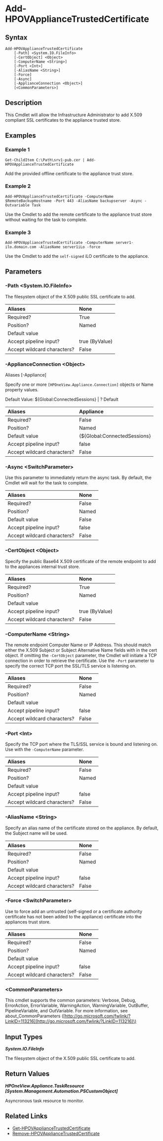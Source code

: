 ﻿---
description: 
---

# Add-HPOVApplianceTrustedCertificate

## Syntax

```text
Add-HPOVApplianceTrustedCertificate
    [-Path] <System.IO.FileInfo>
    [-CertObject] <Object>
    [-ComputerName <String>]
    [-Port <Int>]
    [-AliasName <String>]
    [-Force]
    [-Async]
    [-ApplianceConnection <Object>]
    [<CommonParameters>]
```

## Description

This Cmdlet will allow the Infrastructure Administrator to add X.509 compliant SSL certificates to the appliance trusted store.
## Examples

###  Example 1 

```text
Get-ChildItem C:\Path\srv1-pub.cer | Add-HPOVApplianceTrustedCertificate

```

Add the provided offline certificate to the appliance trust store.

###  Example 2 

```text
Add-HPOVApplianceTrustedCertificate -ComputerName $RemoteBackupHostname -Port 443 -AliasName backupserver -Async -Outvariable Task

```

Use the Cmdlet to add the remote certificate to the appliance trust store without waiting for the task to complete.

###  Example 3 

```text
Add-HPOVApplianceTrustedCertificate -ComputerName server1-ilo.domain.com -AliasName server1iLo -force

```

Use the Cmdlet to add the `self-signed` iLO certificate to the appliance.

## Parameters

### -Path &lt;System.IO.FileInfo&gt;

The filesystem object of the X.509 public SSL certificate to add.

| Aliases | None |
| :--- | :--- |
| Required? | True |
| Position? | Named |
| Default value |  |
| Accept pipeline input? | true (ByValue) |
| Accept wildcard characters? | False |

### -ApplianceConnection &lt;Object&gt;

Aliases [-Appliance]

Specify one or more `[HPOneView.Appliance.Connection]` objects or Name property values.

Default Value: ${Global:ConnectedSessions} | ? Default

| Aliases | Appliance |
| :--- | :--- |
| Required? | False |
| Position? | Named |
| Default value | (${Global:ConnectedSessions} | ? Default) |
| Accept pipeline input? | false |
| Accept wildcard characters? | False |

### -Async &lt;SwitchParameter&gt;

Use this parameter to immediately return the async task.  By default, the Cmdlet will wait for the task to complete.

| Aliases | None |
| :--- | :--- |
| Required? | False |
| Position? | Named |
| Default value | False |
| Accept pipeline input? | false |
| Accept wildcard characters? | False |

### -CertObject &lt;Object&gt;

Specify the public Base64 X.509 certificate of the remote endpoint to add to the appliances internal trust store.

| Aliases | None |
| :--- | :--- |
| Required? | True |
| Position? | Named |
| Default value |  |
| Accept pipeline input? | true (ByValue) |
| Accept wildcard characters? | False |

### -ComputerName &lt;String&gt;

The remote endpoint Computer Name or IP Address.  This should match either the X.509 Subject or Subject Alternative Name fields with in the cert object.  If omitting the `-CertObject` parameter, the Cmdlet will initiate a TCP connection in order to retrieve the certificate.  Use the `-Port` parameter to specify the correct TCP port the SSL/TLS service is listening on.

| Aliases | None |
| :--- | :--- |
| Required? | False |
| Position? | Named |
| Default value |  |
| Accept pipeline input? | false |
| Accept wildcard characters? | False |

### -Port &lt;Int&gt;

Specify the TCP port where the TLS/SSL service is bound and listening on.  Use with the `-ComputerName` parameter.

| Aliases | None |
| :--- | :--- |
| Required? | False |
| Position? | Named |
| Default value |  |
| Accept pipeline input? | false |
| Accept wildcard characters? | False |

### -AliasName &lt;String&gt;

Specify an alias name of the certificate stored on the appliance.  By default, the Subject name will be used.

| Aliases | None |
| :--- | :--- |
| Required? | False |
| Position? | Named |
| Default value |  |
| Accept pipeline input? | false |
| Accept wildcard characters? | False |

### -Force &lt;SwitchParameter&gt;

Use to force add an untrusted (self-signed or a certificate authority certificate has not been added to the appliance) certificate into the appliances trust store.

| Aliases | None |
| :--- | :--- |
| Required? | False |
| Position? | Named |
| Default value |  |
| Accept pipeline input? | false |
| Accept wildcard characters? | False |

### &lt;CommonParameters&gt;

This cmdlet supports the common parameters: Verbose, Debug, ErrorAction, ErrorVariable, WarningAction, WarningVariable, OutBuffer, PipelineVariable, and OutVariable. For more information, see about\_CommonParameters \([http://go.microsoft.com/fwlink/?LinkID=113216](http://go.microsoft.com/fwlink/?LinkID=113216)\)

## Input Types

_**System.IO.FileInfo**_

The filesystem object of the X.509 public SSL certificate to add.

## Return Values

_**HPOneView.Appliance.TaskResource [System.Management.Automation.PSCustomObject]**_

Asyncronous task resource to monitor.

## Related Links

* [Get-HPOVApplianceTrustedCertificate](get-hpovappliancetrustedcertificate.md)
* [Remove-HPOVApplianceTrustedCertificate](remove-hpovappliancetrustedcertificate.md)
